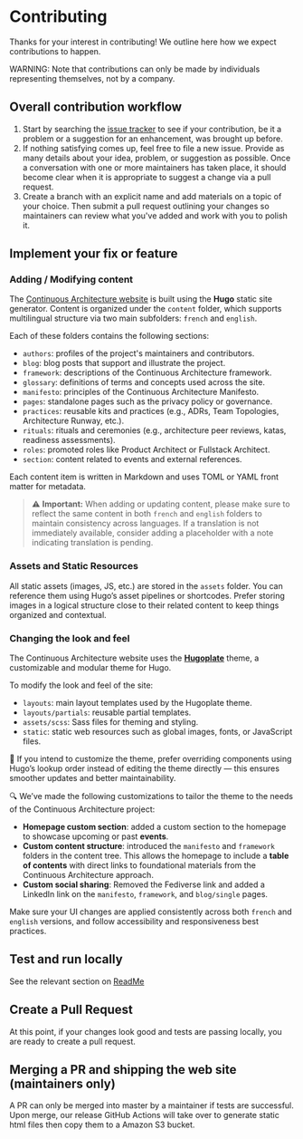 # Contributing

Thanks for your interest in contributing! We outline here how we expect contributions to happen.

WARNING: Note that contributions can only be made by individuals representing themselves, not by a company.

## Overall contribution workflow

1. Start by searching the [issue tracker](https://github.com/michelin/Continuous-Architecture-Toolkit/issues) to see if your contribution, be it a problem or a suggestion for an enhancement, was brought up before.
2. If nothing satisfying comes up, feel free to file a new issue. Provide as many details about your idea, problem, or suggestion as possible. Once a conversation with one or more maintainers has taken place, it should become clear when it is appropriate to suggest a change via a pull request.
3. Create a branch with an explicit name and add materials on a topic of your choice. Then submit a pull request outlining your changes so maintainers can review what you've added and work with you to polish it.

## Implement your fix or feature

### Adding / Modifying content

The [Continuous Architecture website](https://continuous-architecture.org) is built using the **Hugo** static site generator. Content is organized under the `content` folder, which supports multilingual structure via two main subfolders: `french` and `english`.

Each of these folders contains the following sections:

- `authors`: profiles of the project's maintainers and contributors.
- `blog`: blog posts that support and illustrate the project.
- `framework`: descriptions of the Continuous Architecture framework.
- `glossary`: definitions of terms and concepts used across the site.
- `manifesto`: principles of the Continuous Architecture Manifesto.
- `pages`: standalone pages such as the privacy policy or governance.
- `practices`: reusable kits and practices (e.g., ADRs, Team Topologies, Architecture Runway, etc.).
- `rituals`: rituals and ceremonies (e.g., architecture peer reviews, katas, readiness assessments).
- `roles`: promoted roles like Product Architect or Fullstack Architect.
- `section`: content related to events and external references.

Each content item is written in Markdown and uses TOML or YAML front matter for metadata.

> ⚠️ **Important:** When adding or updating content, please make sure to reflect the same content in both `french` and `english` folders to maintain consistency across languages. If a translation is not immediately available, consider adding a placeholder with a note indicating translation is pending.

### Assets and Static Resources

All static assets (images, JS, etc.) are stored in the `assets` folder. You can reference them using Hugo’s asset pipelines or shortcodes. Prefer storing images in a logical structure close to their related content to keep things organized and contextual.

### Changing the look and feel

The Continuous Architecture website uses the [**Hugoplate**](https://github.com/zeon-studio/hugoplate) theme, a customizable and modular theme for Hugo.

To modify the look and feel of the site:

- `layouts`: main layout templates used by the Hugoplate theme.
- `layouts/partials`: reusable partial templates.
- `assets/scss`: Sass files for theming and styling.
- `static`: static web resources such as global images, fonts, or JavaScript files.

📌 If you intend to customize the theme, prefer overriding components using Hugo’s lookup order instead of editing the theme directly — this ensures smoother updates and better maintainability.

🔍 We’ve made the following customizations to tailor the theme to the needs of the Continuous Architecture project:

- **Homepage custom section**: added a custom section to the homepage to showcase upcoming or past **events**.
- **Custom content structure**: introduced the `manifesto` and `framework` folders in the content tree. This allows the homepage to include a **table of contents** with direct links to foundational materials from the Continuous Architecture approach.
- **Custom social sharing**: Removed the Fediverse link and added a LinkedIn link on the `manifesto`, `framework`, and `blog/single` pages.

Make sure your UI changes are applied consistently across both `french` and `english` versions, and follow accessibility and responsiveness best practices.

## Test and run locally

See the relevant section on [ReadMe](readme)

## Create a Pull Request

At this point, if your changes look good and tests are passing locally, you are ready to create a pull request.

## Merging a PR and shipping the web site (maintainers only)

A PR can only be merged into master by a maintainer if tests are successful. Upon merge, our release GitHub Actions will take over to generate static html files then copy them to a Amazon S3 bucket.
